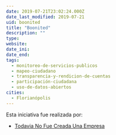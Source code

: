 ```yaml
---
date: 2019-07-21T23:02:24.000Z
date_last_modified: 2019-07-21
uid: boonited
title: "Boonited"
description: ""
type: 
website: 
date_ini: 
date_end: 
tags:
  - monitoreo-de-servicios-publicos
  - mapeo-ciudadano
  - transparencia-y-rendicion-de-cuentas
  - participación-ciudadana
  - uso-de-datos-abiertos
cities: 
  - Florianópolis
---
```


Esta iniciativa fue realizada por:

- [Todavia No Fue Creada Una Empresa](/i/todavia-no-fue-creada-una-empresa.html)
